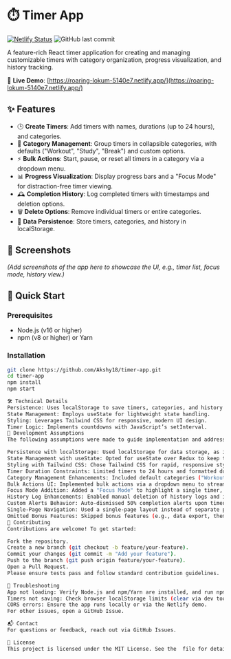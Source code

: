 # ⏱️ Timer App

[![Netlify Status](https://api.netlify.com/api/v1/badges/5b022f9b-9a8e-4f1e-9e8a-5b0b0b5b0b0b/deploy-status)](https://roaring-lokum-5140e7.netlify.app/)
![GitHub last commit](https://img.shields.io/github/last-commit/Akshy18/timer-app)

A feature-rich React timer application for creating and managing customizable timers with category organization, progress visualization, and history tracking.

🔗 **Live Demo**: [https://roaring-lokum-5140e7.netlify.app/](https://roaring-lokum-5140e7.netlify.app/)

## ✨ Features

- 🕒 **Create Timers**: Add timers with names, durations (up to 24 hours), and categories.
- 📁 **Category Management**: Group timers in collapsible categories, with defaults ("Workout", "Study", "Break") and custom options.
- ⚡ **Bulk Actions**: Start, pause, or reset all timers in a category via a dropdown menu.
- 📊 **Progress Visualization**: Display progress bars and a "Focus Mode" for distraction-free timer viewing.
- 🕰️ **Completion History**: Log completed timers with timestamps and deletion options.
- 🗑️ **Delete Options**: Remove individual timers or entire categories.
- 💾 **Data Persistence**: Store timers, categories, and history in localStorage.

## 📸 Screenshots

*(Add screenshots of the app here to showcase the UI, e.g., timer list, focus mode, history view.)*

## 🚀 Quick Start

### Prerequisites

- Node.js (v16 or higher)
- npm (v8 or higher) or Yarn

### Installation

```bash
git clone https://github.com/Akshy18/timer-app.git
cd timer-app
npm install
npm start

🛠️ Technical Details
Persistence: Uses localStorage to save timers, categories, and history (5MB limit).
State Management: Employs useState for lightweight state handling.
Styling: Leverages Tailwind CSS for responsive, modern UI design.
Timer Logic: Implements countdowns with JavaScript’s setInterval.
📝 Development Assumptions
The following assumptions were made to guide implementation and address assignment requirements:

Persistence with localStorage: Used localStorage for data storage, as it suits web apps and minimizes dependencies (5MB limit sufficient).
State Management with useState: Opted for useState over Redux to keep the app lightweight, accepting minor prop drilling trade-offs.
Styling with Tailwind CSS: Chose Tailwind CSS for rapid, responsive styling, reducing custom CSS needs.
Timer Duration Constraints: Limited timers to 24 hours and formatted durations >60 seconds as HH:MM:SS for practicality and readability.
Category Management Enhancements: Included default categories ("Workout", "Study", "Break") and custom category creation for flexibility.
Bulk Actions UI: Implemented bulk actions via a dropdown menu to streamline the UI and reduce clutter.
Focus Mode Addition: Added a "Focus Mode" to highlight a single timer, enhancing usability for crowded lists.
History Log Enhancements: Enabled manual deletion of history logs and included timestamps for better tracking.
Custom Alerts Behavior: Auto-dismissed 50% completion alerts upon timer completion to avoid redundant notifications.
Single-Page Navigation: Used a single-page layout instead of separate pages, aligning with web app UX patterns.
Omitted Bonus Features: Skipped bonus features (e.g., data export, themes, filtering) to focus on core functionality within the 5-6 hour timeframe.
🤝 Contributing
Contributions are welcome! To get started:

Fork the repository.
Create a new branch (git checkout -b feature/your-feature).
Commit your changes (git commit -m "Add your feature").
Push to the branch (git push origin feature/your-feature).
Open a Pull Request.
Please ensure tests pass and follow standard contribution guidelines.

🐛 Troubleshooting
App not loading: Verify Node.js and npm/Yarn are installed, and run npm install again.
Timers not saving: Check browser localStorage limits (clear via dev tools if needed).
CORS errors: Ensure the app runs locally or via the Netlify demo.
For other issues, open a GitHub Issue.

📬 Contact
For questions or feedback, reach out via GitHub Issues.

📜 License
This project is licensed under the MIT License. See the  file for details.